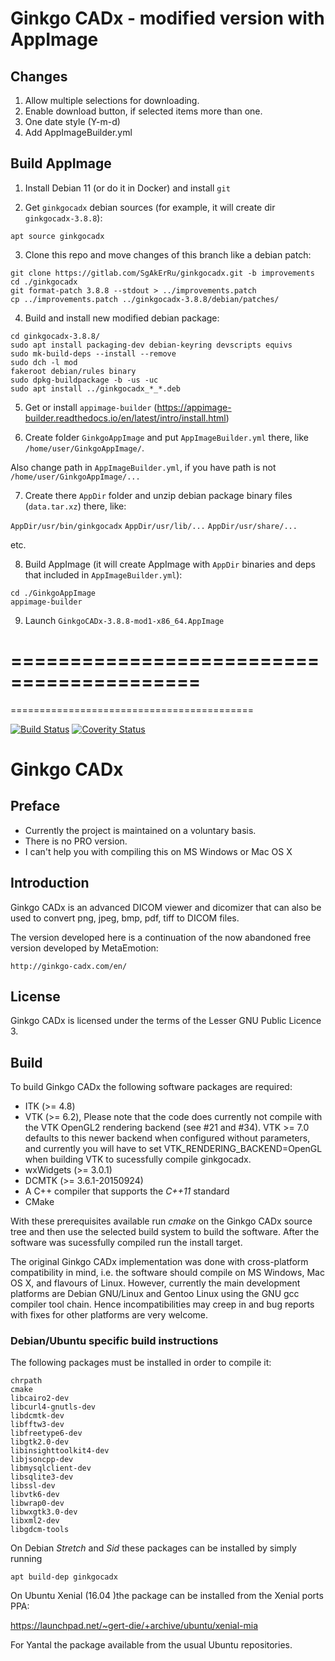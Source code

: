 # Ginkgo CADx - modified version with AppImage #

## Changes ##

1. Allow multiple selections for downloading.
2. Enable download button, if selected items more than one.
3. One date style (Y-m-d)
4. Add AppImageBuilder.yml

## Build AppImage ##

1. Install Debian 11 (or do it in Docker) and install `git`

2. Get `ginkgocadx` debian sources (for example, it will create dir `ginkgocadx-3.8.8`):

```
apt source ginkgocadx
```

3. Clone this repo and move changes of this branch like a debian patch:

```
git clone https://gitlab.com/SgAkErRu/ginkgocadx.git -b improvements
cd ./ginkgocadx
git format-patch 3.8.8 --stdout > ../improvements.patch
cp ../improvements.patch ../ginkgocadx-3.8.8/debian/patches/
```

4. Build and install new modified debian package:

```
cd ginkgocadx-3.8.8/
sudo apt install packaging-dev debian-keyring devscripts equivs
sudo mk-build-deps --install --remove
sudo dch -l mod
fakeroot debian/rules binary
sudo dpkg-buildpackage -b -us -uc
sudo apt install ../ginkgocadx_*_*.deb
```

5. Get or install `appimage-builder` (https://appimage-builder.readthedocs.io/en/latest/intro/install.html)

6. Create folder `GinkgoAppImage` and put `AppImageBuilder.yml` there, like `/home/user/GinkgoAppImage/`. 

Also change path in `AppImageBuilder.yml`, if you have path is not `/home/user/GinkgoAppImage/...`

7. Create there `AppDir` folder and unzip debian package binary files (`data.tar.xz`) there, like:

`AppDir/usr/bin/ginkgocadx`
`AppDir/usr/lib/...`
`AppDir/usr/share/...`

etc.

8. Build AppImage (it will create AppImage with `AppDir` binaries and deps that included in `AppImageBuilder.yml`):

```
cd ./GinkgoAppImage
appimage-builder
```

9. Launch `GinkgoCADx-3.8.8-mod1-x86_64.AppImage`

==========================================
==========================================
==========================================

[![Build Status](https://travis-ci.org/gerddie/ginkgocadx.svg?branch=master)](https://travis-ci.org/gerddie/ginkgocadx)
[![Coverity Status](https://scan.coverity.com/projects/8214/badge.svg)](https://scan.coverity.com/projects/ginkgocadx)

# Ginkgo CADx #

## Preface ##

* Currently the project is maintained on a voluntary basis. 
* There is no PRO version.
* I can't help you with compiling this on MS Windows or Mac OS X 

## Introduction ##

Ginkgo CADx is an advanced DICOM viewer and dicomizer that can
also be used to convert png, jpeg, bmp, pdf, tiff to DICOM files.

The version developed here is a continuation of the now abandoned
free version developed by MetaEmotion:

    http://ginkgo-cadx.com/en/


## License ##

Ginkgo CADx is licensed under the terms of the Lesser GNU Public
Licence 3.

## Build ##

To build Ginkgo CADx the following software packages are required:

* ITK (>= 4.8)
* VTK (>= 6.2), Please note that the code does currently not compile with the
  VTK OpenGL2 rendering backend (see #21 and #34). VTK >= 7.0 defaults to
  this newer backend when configured without parameters, and currently
  you will have to set VTK_RENDERING_BACKEND=OpenGL when building VTK to
  sucessfully compile ginkgocadx. 
* wxWidgets (>= 3.0.1)
* DCMTK (>= 3.6.1-20150924)
* A C++ compiler that supports the *C++11* standard
* CMake

With these prerequisites available run *cmake* on the Ginkgo CADx
source tree and then use the selected build system to build the software.
After the software was sucessfully compiled run the install target.


The original Ginkgo CADx implementation was done with cross-platform
compatibility in mind, i.e. the software should compile on MS Windows,
Mac OS X, and flavours of Linux. However, currently the main development
platforms are Debian GNU/Linux and Gentoo Linux using the GNU gcc compiler
tool chain. Hence incompatibilities may creep in and bug reports with fixes
for other platforms are very welcome. 


### Debian/Ubuntu specific build instructions ###

The following packages must be installed in order to compile it:


    chrpath
    cmake
    libcairo2-dev
    libcurl4-gnutls-dev
    libdcmtk-dev
    libfftw3-dev
    libfreetype6-dev
    libgtk2.0-dev
    libinsighttoolkit4-dev
    libjsoncpp-dev
    libmysqlclient-dev
    libsqlite3-dev
    libssl-dev
    libvtk6-dev
    libwrap0-dev
    libwxgtk3.0-dev
    libxml2-dev
    libgdcm-tools

On Debian *Stretch* and *Sid* these packages can be installed by simply running

    apt build-dep ginkgocadx

On Ubuntu Xenial (16.04 )the package can be installed from the Xenial ports PPA: 

   https://launchpad.net/~gert-die/+archive/ubuntu/xenial-mia

For Yantal the package available from the usual Ubuntu repositories. 


